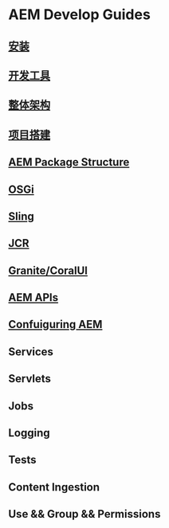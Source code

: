 # AEM Develop Guides

## [安装](./01-Install.md)

## [开发工具](./02-Tools.md)

## [整体架构](./03-Architecture.md)

## [项目搭建](./04-Setup.md)

## [AEM Package Structure](./05-package-structure.md)

## [OSGi](./06-OSGi.md)

## [Sling](./06-Sling.md)

## [JCR](./07-JCR.md)

## [Granite/CoralUI](./08-Granite-CoralUI.md)

## [AEM APIs](./09-AEMAPIs.md)

## [Confuiguring AEM](./10-config.md)

## Services

## Servlets

## Jobs

## Logging

## Tests

## Content Ingestion

## Use && Group && Permissions
